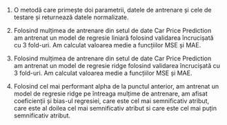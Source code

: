 1. O metodă care primește doi parametrii, datele de antrenare și cele de
testare și returnează datele normalizate.

2. Folosind mulțimea de antrenare din setul de date Car Price Prediction
am antrenat un model de regresie liniară folosind validarea încrucișată cu 3 fold-uri.
Am calculat valoarea medie a funcțiilor MSE și MAE.

3. Folosind mulțimea de antrenare din setul de date Car Price Prediction
am antrenat un model de regresie ridge folosind validarea încrucișată cu 3 fold-uri.
Am calculat valoarea medie a funcțiilor MSE și MAE.

4. Folosind cel mai performant alpha de la punctul anterior, am antrenat un model
de regresie ridge pe întreaga mulțime de antrenare, am afisat coeficienții și bias-ul
regresiei, care este cel mai semnificativ atribut, care este al doilea cel mai
semnificativ atribut si care este cel mai puțin semnificativ atribut.

